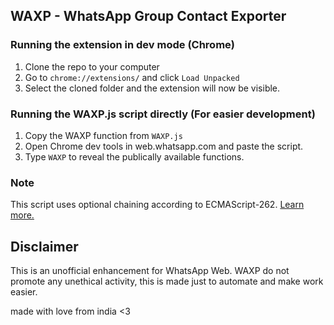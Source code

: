 ## WAXP - WhatsApp Group Contact Exporter

### Running the extension in dev mode (Chrome)
1. Clone the repo to your computer
2. Go to `chrome://extensions/` and click `Load Unpacked`
3. Select the cloned folder and the extension will now be visible.

### Running the WAXP.js script directly (For easier development)
1. Copy the WAXP function from `WAXP.js`
2. Open Chrome dev tools in web.whatsapp.com and paste the script.
3. Type `WAXP` to reveal the publically available functions.

### Note

This script uses optional chaining according to ECMAScript-262. [Learn more.](https://developer.mozilla.org/en-US/docs/Web/JavaScript/Reference/Operators/Optional_chaining) 

## Disclaimer
This is an unofficial enhancement for WhatsApp Web. WAXP do not promote any unethical activity, this is made just to automate and make work easier.

made with love from india <3
